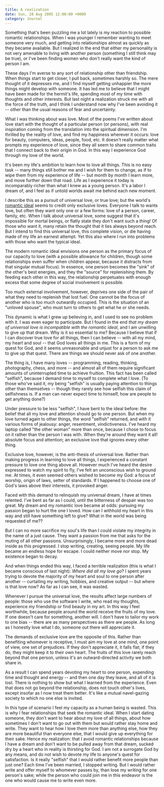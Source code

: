 ```yaml
---
title: A realization
date: Sun, 28 Aug 2005 12:00:00 +0000
category: Journal
---
```


Something that's been puzzling me a lot lately is my reaction to
possible romantic relationships.  When I was younger I remember wanting
to meet someone very much, and getting into relationships almost as
quickly as they became available.  But I realized in the end that either
my personality is not very amenable to living with another person
(something I still think may be true), or I've been finding women who
don't really want the kind of person I am.

These days I'm averse to any sort of relationship other than friendship.
When things start to get closer, I pull back, sometimes harshly so.  The
mere thought of it depresses me, and I find myself getting unhappier the
more things might develop with someone.  It has led me to believe that I
might have been made for the hermit's life, spending most of my time
with thoughts and other interests.  But last night a realization struck
me with all the force of the truth, and I think I understand now why
I've been avoiding it -- other than the usual reasons of fear and
uncertainty.

What I was thinking about was love.  Most of the poems I've written
about love start with the thought of a particular person (or persons),
with real inspiration coming from the translation into the spiritual
dimension.  I'm thrilled by the reality of love, and find my happiness
wherever it occurs: love for beauty, computers, ideas, people, food,
etc.  It doesn't really matter what prompts my experience of love, since
they all seem to share common traits that I connect back to their origin
in God.  In this way I experience God through my love of the world.

It's been my life's ambition to learn how to love all things.  This is
no easy task -- many things still bother me and I wish for them to
change, as if to wipe them from my experience of life -- but month by
month I learn more, and move further down that road.  Life as I
experience it today is incomparably richer than what I knew as a young
person.  It's a labor I dream of, and I feel as if untold worlds await
me behind each new moment.

I describe this as a pursuit of universal love, or true love; but the
world's [romantic ideal](romantic.ideal) seems to credit only exclusive loves.  Everyone I
talk to wants love, but often they want only one or a few forms: love of
a person, career, family, etc.  When I talk about universal love, some
suggest that it's impossible for mortal beings, or flatly state they
don't want such a thing!  Of those who want it, many retain the thought
that it lies always beyond reach.  But I intend to find this universal
love, this complete vision, or die having made of my life an earnest
attempt.  Yet this also where I run into problems with those who want
the typical ideal.

The modern romantic ideal envisions one person as the primary focus of
our capacity to love (with a possible allowance for children, though
some relationships even suffer when children appear, because it
distracts from that singular mutual focus).  In essence, one person
becomes the "sink" of the other's best energies, and they the "source"
for replenishing them.  By feeding each other in this way, the
relationship perpetuates with enough excess that some degree of social
involvement is possible.

Too much external involvement, however, deprives one side of the pair of
what they need to replenish that lost fuel.  One cannot be the focus of
another who is too much outwardly occupied.  This is the situation of an
"unloved spouse", who must turn to others to get what he or she needs.

This dynamic is what I grew up believing in, and I used to see no
problem with it.  I was even eager to participate.  But I found in the
end *that my dream of universal love is incompatible with the romantic
ideal*, and I am unwilling to give up that dream.  Why is it so essential
to me?  Because I believe that if I can discover true love for all
things, then I can believe -- with all my mind, my heart and soul --
that God loves all things in me.  This is a form of my quest for God,
and it seems unreasonable and unjust for a person to ask me to give up
that quest.  There are things we should never ask of one another.

The thing is, I have many loves -- programming, reading, thinking,
photography, chess, and more -- and almost all of them require
significant amounts of uninterrupted time to achieve fruition.  This
fact has been called "selfish", because I demand time to myself to
complete what I love.  (To those who've said it, my being "selfish" is
usually paying attention to things other than themselves -- though they
rarely see how selfish this claim of selfishness is.  If a man can never
expect time to himself, how are people to get anything done?)

Under pressure to be less "selfish", I have bent to the ideal before:
the belief that all my love and attention should go to one person.  But
when my love turned again to other things, the word "selfish" returned,
and with it various forms of jealousy: anger, resentment,
vindictiveness.  I've heard my laptop called "the other woman" more than
once, because I chose to focus on it rather than the person I was with.
When they're around they want it all! absolute focus and attention; an
exclusive love that ignores every other thing.

Exclusive love, however, is the anti-thesis of universal love.  Rather
than making progress in learning to love all things, I experienced a
constant pressure to love one thing above all.  However much I've heard
the desire expressed to watch my spirit to fly, I've felt an unconscious
wish to ground me.  At times, it even seemed others wished to become my
God: a focus of worship, origin of laws, setter of standards.  If I
happened to choose one of God's laws above their interests, it provoked
anger.

Faced with this demand to relinquish my universal dream, I have at times
relented.  I've bent as far as I could, until the bitterness of despair
was too great.  My dream and my romantic love became at odds: pursuing
my passion began to hurt the one I loved.  How can I withhold my heart
in this way and still have something left to give?  What in the world
was being requested of me??

But I can no more sacrifice my soul's life than I could violate my
integrity in the name of a just cause.  They want a passion from me that
asks for the muting of all other passions.  Unsurprisingly, I became
more and more dead inside as this progressed.  I stop writing, creating,
seeing people.  My life became an endless hope for escape.  I could
neither move nor stop.  My existence began to decay.

And when things ended this way, I faced a terrible realization (this is
what I became conscious of last night): *Where did all my love go*?  I
spent years trying to devote the majority of my heart and soul to one
person after another -- curtailing my writing, hobbies, and creative
output -- but where is that love now?  As far as I can see, it was
wasted.

Whenever I pursue the universal love, the results affect large numbers
of people: those who use the software I write, who read my thoughts,
experience my friendship or find beauty in my art.  In this way I feel
worthwhile, because people around the world receive the fruits of my
love.  If one doesn't care for something, another will.  I don't have to
tailor my work to one bias -- there are as many perspectives as there
are people.  As long as I honestly love what I do, someone out there
will appreciate it.

The demands of exclusive love are the opposite of this.  Rather than
benefiting whomever is receptive, I must aim my love at one mind, one
point of view, one set of prejudices.  If they don't appreciate it, it
falls flat; if they do, they might keep it to their own heart.  The
fruits of this love rarely reach beyond that one person, unless it's an
outward-directed activity we both share in.

As a result I can spend years devoting my heart to one person, expending
time and thought and energy -- and then one day they leave, and all of
it is lost.  There is nothing to show but what I learned from the
experience.  Even that does not go beyond the relationship, does not
touch other's lives, except insofar as I now treat them better.  It's
like a mutual navel-gazing society to which no one else is invited.

In this type of scenario I feel my capacity as a human being is wasted.
This is why I fear relationships that seek the romantic ideal.  When I
start dating someone, they don't want to hear about my love of all
things, about how sometimes I don't want to go out with them but would
rather stay home and write.  They want to hear how I love them more than
anything else, how they are more beautiful than everyone else, that I
would give up everything for their sake.  Hence my realization: that I
avoid romantic relationships because I have a dream and don't want to be
pulled away from that dream, sucked dry by a heart who in reality is
thirsting for God.  I am not a surrogate God by any means, and do not
wish to devote my life to anyone's quest for satisfaction.  Is it really
"selfish" that I would rather benefit more people than just one?  Each
time I've been married, I stopped writing.  But I would rather write and
offer myself to whomever passes by, than lose my writing for one
person's sake; while the person who could join me in this endeavor is
the one who would cause me to write even more.


